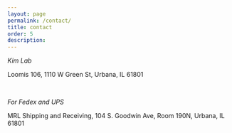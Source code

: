 ```yaml
---
layout: page
permalink: /contact/
title: contact
order: 5 
description: 
---
```

<p><i>Kim Lab</i></p>
<p>Loomis 106, 
1110 W Green St, 
Urbana, IL 61801</p>
<br>
<p><i>For Fedex and UPS</i></p>
<p>MRL Shipping and Receiving,
104 S. Goodwin Ave,
Room 190N,
Urbana, IL 61801</p>
